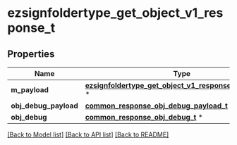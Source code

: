 # ezsignfoldertype_get_object_v1_response_t

## Properties
Name | Type | Description | Notes
------------ | ------------- | ------------- | -------------
**m_payload** | [**ezsignfoldertype_get_object_v1_response_m_payload_t**](ezsignfoldertype_get_object_v1_response_m_payload.md) \* |  | 
**obj_debug_payload** | [**common_response_obj_debug_payload_t**](common_response_obj_debug_payload.md) \* |  | [optional] 
**obj_debug** | [**common_response_obj_debug_t**](common_response_obj_debug.md) \* |  | [optional] 

[[Back to Model list]](../README.md#documentation-for-models) [[Back to API list]](../README.md#documentation-for-api-endpoints) [[Back to README]](../README.md)


